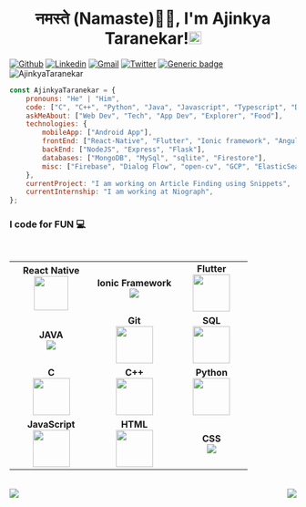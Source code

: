 <h1 align="center">नमस्ते (Namaste)🙏🏻, I'm Ajinkya Taranekar!<img src="https://github.com/TheDudeThatCode/TheDudeThatCode/blob/master/Assets/Hi.gif" width="22px"></h1>
 
 
[![Github](https://img.shields.io/badge/-Github-000?style=flat&logo=Github&logoColor=white)](https://github.com/AjinkyaTaranekar)
[![Linkedin](https://img.shields.io/badge/-LinkedIn-blue?style=flat&logo=Linkedin&logoColor=white)](https://www.linkedin.com/in/ajinkya-taranekar-8a7148168/)
[![Gmail](https://img.shields.io/badge/-Gmail-c14438?style=flat&logo=Gmail&logoColor=white)](mailto:ajinkyataranekar@gmail.com)
[![Twitter](https://img.shields.io/twitter/url/https/twitter.com/cloudposse.svg?style=social&label=Follow%20%40AjinkyaTaranekr)](https://twitter.com/AjinkyaTaranekr)
[![Generic badge](https://img.shields.io/badge/Resume%3F-Here-<blue>.svg)](https://drive.google.com/file/d/1lvsVyaDhyvMAjG5EKAizhrJBLDsXZypC/view?usp=sharing)
<img src="https://komarev.com/ghpvc/?username=AjinkyaTaranekar" alt="AjinkyaTaranekar" />
```javascript
const AjinkyaTaranekar = {
    pronouns: "He" | "Him",
    code: ["C", "C++", "Python", "Java", "Javascript", "Typescript", "Dart"],
    askMeAbout: ["Web Dev", "Tech", "App Dev", "Explorer", "Food"],
    technologies: {
        mobileApp: ["Android App"],
        frontEnd: ["React-Native", "Flutter", "Ionic framework", "Angular8"],
        backEnd: ["NodeJS", "Express", "Flask"],
        databases: ["MongoDB", "MySql", "sqlite", "Firestore"],
        misc: ["Firebase", "Dialog Flow", "open-cv", "GCP", "ElasticSearch", "Logstash"]
    },
    currentProject: "I am working on Article Finding using Snippets",
    currentInternship: "I am working at Niograph",
};
```

### I code for FUN :computer:

<br>
<table>
<tbody>
<tr>
<td align="center" width="35%">
<span><b><center>React Native</center></b></span> 
<img height=60px src="https://img.icons8.com/ultraviolet/2x/react.png"> 
</td>

<td align="center" width="35%">
<span><b><center>Ionic Framework</center></b></span> 
<img src="https://img.icons8.com/ios-filled/60/000000/ionic.png"/>
</td>


<td align="center" width="35%">
<span><b><center>Flutter</center></b></span> 
<img height=65px src="https://img.icons8.com/color/2x/flutter.png"> 
</td>

</tr>

<tr>
<td align="center" width="35%">
<span><b><center>JAVA</center></b></span> 
<img src="https://img.icons8.com/dusk/65/000000/java-coffee-cup-logo.png">
</td>

<td align="center" width="35%">
<span><b><center>Git</center></b></span> 
<img height=65px src="https://img.icons8.com/ios-glyphs/2x/github-2.png"> 
</td>

<td align="center" width="35%">
<span><b><center>SQL</center></b></span> 
<img height=65px src="https://img.icons8.com/ios-filled/2x/sql.png"> 
</td>
</tr>

<tr>
<td align="center" width="35%">
<span><b><center>C</center></b></span> 
<img height=65px src="https://img.icons8.com/color/65/000000/c-programming.png"> 
</td>

<td align="center" width="35%">
<span><b><center>C++</center></b></span> 
<img height=65px src="https://isocpp.org/assets/images/cpp_logo.png"> 
</td>


<td align="center" width="35%">
<span><b><center>Python</center></b></span> 
<img height=65px src="https://img.icons8.com/color/2x/python.png"> 
</td>

</tr>

<tr>
<td align="center" width="35%">
<span><b><center>JavaScript</center></b></span> 
<img height=65px src="https://img.icons8.com/color/2x/javascript.png"> 
</td>

<td align="center" width="35%">
<span><b><center>HTML</center></b></span> 
<img height=65px src="https://img.icons8.com/color/2x/html-5.png"> 
</td>

<td align="center" width="35%">
<span><b><center>CSS</center></b></span> 
<img src="https://img.icons8.com/dusk/64/000000/css3.png">
</td>

</tr>

</tbody>
</table>
</br>

<img align="left" src="https://github-readme-stats.vercel.app/api?username=AjinkyaTaranekar&theme=tokyonight&show_icons=true" />

<img align="right" src="https://github-readme-stats.vercel.app/api/top-langs/?username=AjinkyaTaranekar&theme=tokyonight&show_icons=true" />

<!--
**AjinkyaTaranekar/AjinkyaTaranekar** is a ✨ _special_ ✨ repository because its `README.md` (this file) appears on your GitHub profile.

Here are some ideas to get you started:

- 🔭 I’m currently working on ...
- 🌱 I’m currently learning ...
- 👯 I’m looking to collaborate on ...
- 🤔 I’m looking for help with ...
- 💬 Ask me about ...
- 📫 How to reach me: ...
- 😄 Pronouns: ...
- ⚡ Fun fact: ...
-->

